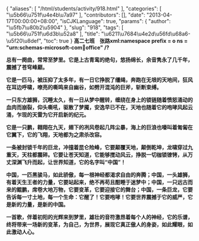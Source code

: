 {
    "aliases": [
        "/html/students/activity/918.html"
    ],
    "categories": [
        "\u5b66\u751f\u4e4b\u7a97"
    ],
    "contributors": [],
    "date": "2013-04-17T00:00:00+08:00",
    "isCJKLanguage": true,
    "params": {
        "author": "\u5fb7\u80b2\u5904"
    },
    "slug": "918",
    "tags": [
        "\u5b66\u751f\u6d3b\u52a8"
    ],
    "title": "\u6211\u7684\u4e2d\u56fd\u68a6-\u5f20\u8def",
    "toc": true
}
**高二七班    张路xml:namespace prefix = o ns = "urn:schemas-microsoft-com:office:office" /?**

**总有一阕曲，常常至梦里。它是上古青鸾的绝句，悠扬绵长，余音隽永了几千年，震撼了苍穹峰巅。**

**它是一匹马，被压抑了太多年，有一日它挣脱了缰绳，奔跑在无垠的天地间，狂风在耳边呼啸，嘹亮的嘶鸣来自幽谷，如劈开混沌的巨斧，斩断束缚。**

**一只东方雄狮，沉睡太久，有一日从梦中醒转，缠绕在身上的锁链随着愤怒涌动的血肉而崩裂，仰头嘶吼，驱散了梦魇，安逸早已不在，天地也随着它的咆哮风起云涌，乍现的天雷为它开启新的纪元。**

**它是一只鹏，翱翔在九天，翅下的冽风卷起几阵尘暴，海上的巨浪也嚎叫着匍匐在它翼下，它的飞翔，天地都为之肃杀改容。**

**一条被封锁千年的巨龙，冲撞着昆仑险峰，它要颠覆天地，颠倒乾坤，龙啸穿过九重天，天柱都震碎。它要让苍天知道，它能够搅动风云，挣脱一切枷锁镣铐，从万丈深渊飞升而起，让世界知道，它的名字叫“中国”！**

**中国，一匹黑骏马，如此骄傲，每一根神经都渴求自由的奔腾；中国，一头雄狮，有着天生王者的力量，它要站起来，绝不再苟且酣睡于迷梦中；中国，一只远古而来的鲲鹏，席卷大地万物，它要变革，它要迎接它的舞台；中国，一条巨龙，它要告诉每一寸土地，每一个生命：它醒了！它要咆哮！它要世界震撼于它的威严，它是新的力量，是新的中国。**

**一首歌，伴着初阳的光辉来到梦里，雄壮的音符激昂着每个人的神经，它的乐谱，终将带来一场新的变革，为自己，为世界，展现它真正傲人的身姿，如此耀眼，如此激动人心。**

